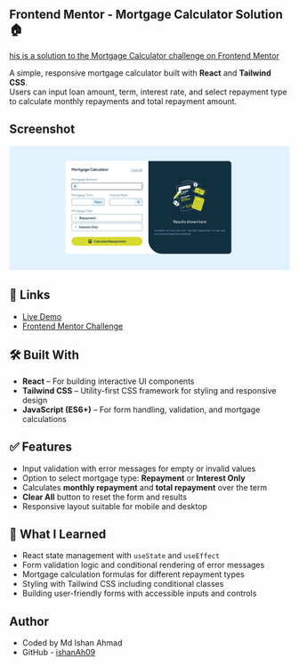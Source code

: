 ## Frontend Mentor - Mortgage Calculator Solution 🏠

[his is a solution to the Mortgage Calculator challenge on Frontend Mentor](https://www.frontendmentor.io/challenges/mortgage-repayment-calculator-Galx1LXK73)

A simple, responsive mortgage calculator built with **React** and **Tailwind CSS**.  
Users can input loan amount, term, interest rate, and select repayment type to calculate monthly repayments and total repayment amount.

## Screenshot

![Mortgage repayment calculator](./screenshot.png)

## 🔗 Links

- [Live Demo]()
- [Frontend Mentor Challenge](https://www.frontendmentor.io/challenges/mortgage-repayment-calculator-Galx1LXK73)

## 🛠️ Built With

- **React** – For building interactive UI components
- **Tailwind CSS** – Utility-first CSS framework for styling and responsive design
- **JavaScript (ES6+)** – For form handling, validation, and mortgage calculations

## ✅ Features

- Input validation with error messages for empty or invalid values
- Option to select mortgage type: **Repayment** or **Interest Only**
- Calculates **monthly repayment** and **total repayment** over the term
- **Clear All** button to reset the form and results
- Responsive layout suitable for mobile and desktop

## 🧠 What I Learned

- React state management with `useState` and `useEffect`
- Form validation logic and conditional rendering of error messages
- Mortgage calculation formulas for different repayment types
- Styling with Tailwind CSS including conditional classes
- Building user-friendly forms with accessible inputs and controls

## Author

- Coded by Md Ishan Ahmad
- GitHub - [ishanAh09](https://github.com/ishanah09)

